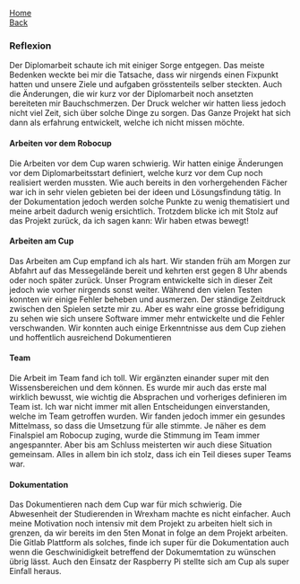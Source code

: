 [Home](home)  
[Back](Reflektionen)  

### Reflexion
Der Diplomarbeit schaute ich mit einiger Sorge entgegen. Das meiste Bedenken weckte bei mir die Tatsache, dass wir nirgends einen Fixpunkt hatten und unsere Ziele und aufgaben grösstenteils selber steckten. Auch die Änderungen, die wir kurz vor der Diplomarbeit noch ansetzten bereiteten mir Bauchschmerzen. Der Druck welcher wir hatten liess jedoch nicht viel Zeit, sich über solche Dinge zu sorgen. Das Ganze Projekt hat sich dann als erfahrung entwickelt, welche ich nicht missen möchte. 


#### Arbeiten vor dem Robocup

Die Arbeiten vor dem Cup waren schwierig. Wir hatten einige Änderungen vor dem Diplomarbeitsstart definiert, welche kurz vor dem Cup noch realisiert werden mussten. Wie auch bereits in den vorhergehenden Fächer war ich in sehr vielen gebieten bei der ideen und Lösungsfindung tätig. In der Dokumentation jedoch werden solche Punkte zu wenig thematisiert und meine arbeit dadurch wenig ersichtlich. Trotzdem blicke ich mit Stolz auf das Projekt zurück, da ich sagen kann: Wir haben etwas bewegt! 


#### Arbeiten am Cup

Das Arbeiten am Cup empfand ich als hart. Wir standen früh am Morgen zur Abfahrt auf das Messegelände bereit und kehrten erst gegen 8 Uhr abends oder noch später zurück. Unser Program entwickelte sich in dieser Zeit jedoch wie vorher nirgends sonst weiter. Während den vielen Testen konnten wir einige Fehler beheben und ausmerzen. Der ständige Zeitdruck zwischen den Spielen setzte mir zu. Aber es wahr eine grosse befridigung zu sehen wie sich unsere Software immer mehr entwickelte und die Fehler verschwanden. Wir konnten auch einige Erkenntnisse aus dem Cup ziehen und hoffentlich ausreichend Dokumentieren 


#### Team

Die Arbeit im Team fand ich toll. Wir ergänzten einander super mit den Wissensbereichen und dem können. Es wurde mir auch das erste mal wirklich bewusst, wie wichtig die Absprachen und vorheriges definieren im Team ist. Ich war nicht immer mit allen Entscheidungen einverstanden, welche im Team getroffen wurden. Wir fanden jedoch immer ein gesundes Mittelmass, so dass die Umsetzung für alle stimmte. Je näher es dem Finalspiel am Robocup zuging, wurde die Stimmung im Team immer angespannter. Aber bis am Schluss meisterten wir auch diese Situation gemeinsam. Alles in allem bin ich stolz, dass ich ein Teil dieses super Teams war.  


#### Dokumentation

Das Dokumentieren nach dem Cup war für mich schwierig. Die Abwesenheit der Studierenden in Wrexham machte es nicht einfacher. Auch meine Motivation
noch intensiv mit dem Projekt zu arbeiten hielt sich in grenzen, da wir bereits im den 5ten Monat in folge an dem Projekt arbeiten. Die Gitlab Plattform als solches, finde ich super für die Dokumentation auch wenn die Geschwinidigkeit betreffend der Dokumemtation zu wünschen übrig lässt. Auch den Einsatz der Raspberry Pi stellte sich am Cup als super Einfall heraus.
